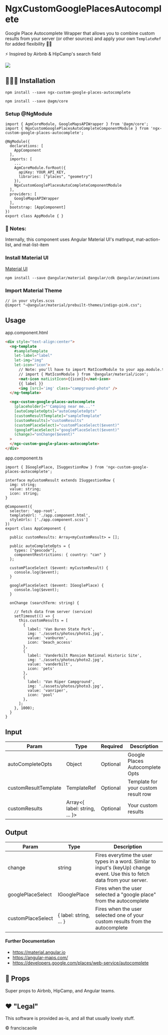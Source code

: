 # NgxCustomGooglePlacesAutocomplete

Google Place Autocomplete Wrapper that allows you to combine custom results from your server (or other sources) and apply your own `TemplateRef` for added flexibility 🙌🏾

⚡️ Inspired by Airbnb & HipCamp's search field 

![](ngx-custom-google-places-autocomplete.gif)

## 👨🏻‍💻 Installation
```shell
npm install --save ngx-custom-google-places-autocomplete

npm install --save @agm/core
```

### Setup @NgModule
```tsx
import { AgmCoreModule, GoogleMapsAPIWrapper } from '@agm/core';
import { NgxCustomGooglePlacesAutoCompleteComponentModule } from 'ngx-custom-google-places-autocomplete';

@NgModule({
  declarations: [
    AppComponent
  ],
  imports: [
    ...
    AgmCoreModule.forRoot({
      apiKey: YOUR_API_KEY,
      libraries: ["places", "geometry"]
    }),
    NgxCustomGooglePlacesAutoCompleteComponentModule
  ],
  providers: [
    GoogleMapsAPIWrapper
  ],
  bootstrap: [AppComponent]
})
export class AppModule { }
```

### 📓️ Notes:
Internally, this component uses Angular Material UI's matInput, mat-action-list, and mat-list-item

### Install Material UI
[Material UI](https://material.angular.io/guide/getting-started#yarn "Material UI")

```
npm install --save @angular/material @angular/cdk @angular/animations
```

### Import Material Theme
```
// in your styles.scss
@import "~@angular/material/prebuilt-themes/indigo-pink.css";
```

## Usage
app.component.html

```html
<div style="text-align:center">  
  <ng-template 
    #sampleTemplate
    let-label="label"
    let-img="img"
    let-icon="icon">
      // Note: you'll have to import MatIconModule to your app.module.ts if you want to use this
      // import { MatIconModule } from '@angular/material/icon';
      <mat-icon matListIcon>{{icon}}</mat-icon>
      {{ label }}
      <img [src]='img' class="campground-photo" />
  </ng-template>

  <ngx-custom-google-places-autocomplete
    [placeholder]="'Camping near me...'"
    [autoCompleteOpts]="autoCompleteOpts"
    [customResultTemplate]="sampleTemplate"
    [customResults]="customResults"
    (customPlaceSelect)="customPlaceSelect($event)"
    (googlePlaceSelect)="googlePlaceSelect($event)"
    (change)="onChange($event)"
  >
  </ngx-custom-google-places-autocomplete>
</div>
```

app.component.ts
```tsx
import { IGooglePlace, ISuggestionRow } from 'ngx-custom-google-places-autocomplete';

interface myCustomResult extends ISuggestionRow {
  img: string;
  value: string;
  icon: string;
}

@Component({
  selector: 'app-root',
  templateUrl: './app.component.html',
  styleUrls: ['./app.component.scss']
})
export class AppComponent {
 
  public customResults: Array<myCustomResult> = [];

  public autoCompleteOpts = {
    types: ["geocode"],
    componentRestrictions: { country: "can" }
  };

  customPlaceSelect ($event: myCustomResult) {
    console.log($event);
  }

  googlePlaceSelect ($event: IGooglePlace) {
    console.log($event);
  }

  onChange (searchTerm: string) {

    // fetch data from server (service)
    setTimeout(() => {
      this.customResults = [
        {
          label: 'Van Buren State Park',
          img: './assets/photos/photo1.jpg',
          value: 'vanburen',
          icon: 'beach_access'
        },
        {
          label: 'Vanderbilt Mansion National Historic Site',
          img: './assets/photos/photo2.jpg',
          value: 'vanderbilt',
          icon: 'pets'
        },
        {
          label: 'Van Riper Campground',
          img: './assets/photos/photo3.jpg',
          value: 'vanriper',
          icon: 'pool'
        },
      ];
    }, 1000);
  }
}
```

## Input
Param  | Type | Required | Description
------------- | ------------- |------------- | ------------- 
autoCompleteOpts | Object  | Optional  | Google Places Autocomplete Opts
customResultTemplate | TemplateRef<any>  | Optional  | Template for your custom result row
customResults | Array<{ label: string, ... }> | Optional | Your custom results
  
## Output

Param  | Type | Description
------------- | ------------- | ------------- 
change | string | Fires everytime the user types in a word. Similar to input's (keyUp) change event. Use this to fetch data from your server.
googlePlaceSelect | IGooglePlace  | Fires when the user selected a "google place" from the autocomplete
customPlaceSelect | { label: string, ... } | Fires when the user selected one of your custom results from the autocomplete

#### Further Documentation
- https://material.angular.io
- https://angular-maps.com/
- https://developers.google.com/places/web-service/autocomplete
 
## 🙌 Props

Super props to Airbnb, HipCamp, and Angular teams.

## ❤️ "Legal"

This software is provided as-is, and all that usually lovely stuff.

© franciscaoile
